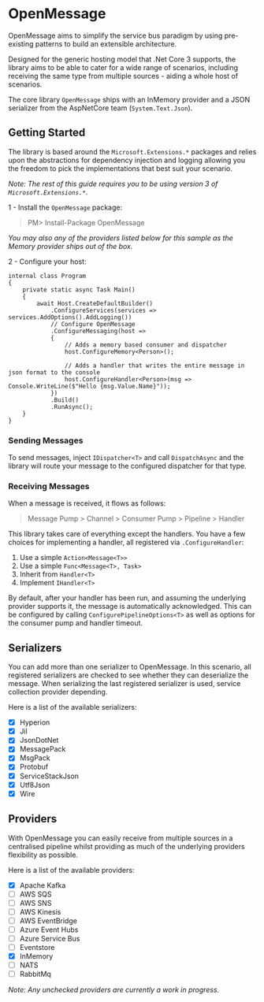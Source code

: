 # OpenMessage

OpenMessage aims to simplify the service bus paradigm by using pre-existing patterns to build an extensible architecture.

Designed for the generic hosting model that .Net Core 3 supports, the library aims to be able to cater for a wide range of scenarios, including receiving the same type from multiple sources - aiding a whole host of scenarios.

The core library `OpenMessage` ships with an InMemory provider and a JSON serializer from the AspNetCore team (`System.Text.Json`).

## Getting Started

The library is based around the `Microsoft.Extensions.*` packages and relies upon the abstractions for dependency injection and logging allowing you the freedom to pick the implementations that best suit your scenario.

_Note: The rest of this guide requires you to be using version 3 of `Microsoft.Extensions.*`._

1 - Install the `OpenMessage` package:

> PM> Install-Package OpenMessage

_You may also any of the providers listed below for this sample as the Memory provider ships out of the box._

2 - Configure your host:

    internal class Program
    {
        private static async Task Main()
        {
            await Host.CreateDefaultBuilder()
                .ConfigureServices(services => services.AddOptions().AddLogging())
                // Configure OpenMessage
                .ConfigureMessaging(host =>
                {
                    // Adds a memory based consumer and dispatcher
                    host.ConfigureMemory<Person>();

                    // Adds a handler that writes the entire message in json format to the console
                    host.ConfigureHandler<Person>(msg => Console.WriteLine($"Hello {msg.Value.Name}"));
                })
                .Build()
                .RunAsync();
        }
    }
    
### Sending Messages

To send messages, inject `IDispatcher<T>` and call `DispatchAsync` and the library will route your message to the configured dispatcher for that type.
    
### Receiving Messages

When a message is received, it flows as follows:

> Message Pump > Channel > Consumer Pump > Pipeline > Handler

This library takes care of everything except the handlers. You have a few choices for implementing a handler, all registered via `.ConfigureHandler`:

1. Use a simple `Action<Message<T>>`
2. Use a simple `Func<Message<T>, Task>`
3. Inherit from `Handler<T>`
4. Implement `IHandler<T>`

By default, after your handler has been run, and assuming the underlying provider supports it, the message is automatically acknowledged. This can be configured by calling `ConfigurePipelineOptions<T>` as well as options for the consumer pump and handler timeout. 

## Serializers

You can add more than one serializer to OpenMessage. In this scenario, all registered serializers are checked to see whether they can deserialize the message. When serializing the last registered serializer is used, service collection provider depending.

Here is a list of the available serializers:

- [x] Hyperion
- [x] Jil
- [x] JsonDotNet
- [x] MessagePack
- [x] MsgPack
- [x] Protobuf
- [x] ServiceStackJson
- [x] Utf8Json
- [x] Wire

## Providers

With OpenMessage you can easily receive from multiple sources in a centralised pipeline whilst providing as much of the underlying providers flexibility as possible. 

Here is a list of the available providers:

- [x] Apache Kafka
- [ ] AWS SQS
- [ ] AWS SNS
- [ ] AWS Kinesis
- [ ] AWS EventBridge
- [ ] Azure Event Hubs
- [ ] Azure Service Bus
- [ ] Eventstore
- [x] InMemory 
- [ ] NATS
- [ ] RabbitMq

_Note: Any unchecked providers are currently a work in progress_.
